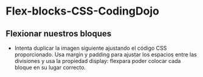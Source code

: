 # Flex-blocks-CSS-CodingDojo
## Flexionar nuestros bloques
* Intenta duplicar la imagen siguiente ajustando el código CSS proporcionado.  Usa margin y padding
para ajustar los espacios entre las divisiones y usa la propiedad display: flexpara poder colocar cada bloque en su lugar correcto.
